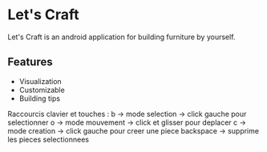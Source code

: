 # Let's Craft

Let's Craft is an android application for building furniture by yourself.

## Features
- Visualization
- Customizable
- Building tips

Raccourcis clavier et touches :
	b -> mode selection -> click gauche pour selectionner
	o -> mode mouvement -> click et glisser pour deplacer
	c -> mode creation -> click gauche pour creer une piece
	backspace -> supprime les pieces selectionnees
